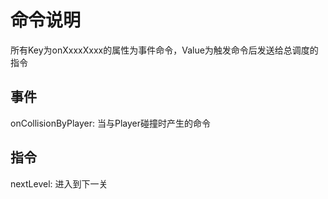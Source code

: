 
# 命令说明
所有Key为onXxxxXxxx的属性为事件命令，Value为触发命令后发送给总调度的指令

## 事件
onCollisionByPlayer: 当与Player碰撞时产生的命令

## 指令
nextLevel: 进入到下一关